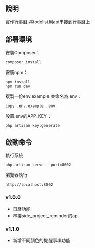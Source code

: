 ## 說明
實作行事曆,將todolist用api串接到行事曆上

## 部署環境

安裝Composer：
```
composer install
```

安裝npm：
```
npm install
npm run dev
```

複製一份env.example 並命名為.env：
```
copy .env.example .env
```

設置.env的APP_KEY：
```
php artisan key:generate
```

## 啟動命令
執行系統
```
php artisan serve --port=8002
```

瀏覽器執行:
```
http://localhost:8002
```

### v1.0.0
- 日曆功能
- 串接side_project_reminder的api

### v1.1.0
- 新增不同顏色的提醒事項功能
